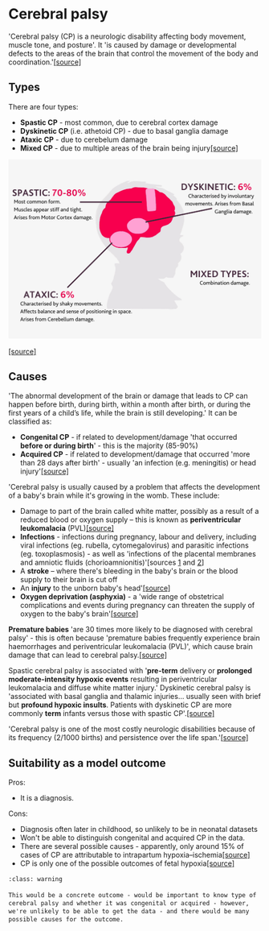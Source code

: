 # Cerebral palsy

'Cerebral palsy (CP) is a neurologic disability affecting body movement, muscle tone, and posture'. It 'is caused by damage or developmental defects to the areas of the brain that control the movement of the body and coordination.'[[source]](https://www.birthinjuryhelpcenter.org/cerebral-palsy.html)

## Types

There are four types:
* **Spastic CP** - most common, due to cerebral cortex damage
* **Dyskinetic CP** (i.e. athetoid CP) - due to basal ganglia damage
* **Ataxic CP** - due to cerebelum damage
* **Mixed CP** - due to multiple areas of the brain being injury[[source]](https://www.cerebralpalsycymru.org/about-cerebral-palsy/what-is-cerebral-palsy/types-of-cerebral-palsy)

![Types of cerebral palsy](images/cerebral_palsy.png)

[[source]](https://www.cerebralpalsycymru.org/about-cerebral-palsy/what-is-cerebral-palsy/types-of-cerebral-palsy)

## Causes

'The abnormal development of the brain or damage that leads to CP can happen before birth, during birth, within a month after birth, or during the first years of a child’s life, while the brain is still developing.' It can be classified as:
* **Congenital CP** - if related to development/damage 'that occurred **before or during birth**' - this is the majority (85-90%)
* **Acquired CP** - if related to development/damage that occurred 'more than 28 days after birth' - usually 'an infection (e.g. meningitis) or head injury'[[source]](https://www.cdc.gov/ncbddd/cp/facts.html)

'Cerebral palsy is usually caused by a problem that affects the development of a baby's brain while it's growing in the womb. These include:
* Damage to part of the brain called white matter, possibly as a result of a reduced blood or oxygen supply – this is known as **periventricular leukomalacia** (PVL)[[source]](https://www.nhs.uk/conditions/cerebral-palsy/causes/)
* **Infections** - infections during pregnancy, labour and delivery, including viral infections (eg. rubella, cytomegalovirus) and parasitic infections (eg. toxoplasmosis) - as well as 'infections of the placental membranes and amniotic fluids (chorioamnionitis)'[sources [1](https://www.nhs.uk/conditions/cerebral-palsy/causes/) and [2](https://www.birthinjuryhelpcenter.org/cerebral-palsy.html)]
* A **stroke** – where there's bleeding in the baby's brain or the blood supply to their brain is cut off
* An **injury** to the unborn baby's head'[[source]](https://www.nhs.uk/conditions/cerebral-palsy/causes/)
* **Oxygen deprivation (asphyxia)** - a 'wide range of obstetrical complications and events during pregnancy can threaten the supply of oxygen to the baby's brain'[[source]](https://www.birthinjuryhelpcenter.org/cerebral-palsy.html)

**Premature babies** 'are 30 times more likely to be diagnosed with cerebral palsy' - this is often because 'premature babies frequently experience brain haemorrhages and periventricular leukomalacia (PVL)', which cause brain damage that can lead to cerebral palsy.[[source]](https://www.birthinjuryhelpcenter.org/cerebral-palsy.html)

Spastic cerebral palsy is associated with '**pre-term** delivery or **prolonged moderate-intensity hypoxic events** resulting in periventricular leukomalacia and diffuse white matter injury.' Dyskinetic cerebral palsy is 'associated with basal ganglia and thalamic injuries... usually seen with brief but **profound hypoxic insults**. Patients with dyskinetic CP are more commonly **term** infants versus those with spastic CP'.[[source]](https://www.ncbi.nlm.nih.gov/books/NBK563160/)

'Cerebral palsy is one of the most costly neurologic disabilities because of its frequency (2/1000 births) and persistence over the life span.'[[source]](https://doi.org/10.1016%2Fj.clp.2009.07.011)

## Suitability as a model outcome

Pros:
* It is a diagnosis.

Cons:
* Diagnosis often later in childhood, so unlikely to be in neonatal datasets
* Won't be able to distinguish congenital and acquired CP in the data.
* There are several possible causes - apparently, only around 15% of cases of CP are attributable to intrapartum hypoxia–ischemia[[source]](https://doi.org/10.1016/j.ejogrb.2022.04.021)
* CP is only one of the possible outcomes of fetal hypoxia[[source]](https://doi.org/10.1016/j.ejogrb.2022.04.021)


`````{admonition} Potentially suitable
:class: warning

This would be a concrete outcome - would be important to know type of cerebral palsy and whether it was congenital or acquired - however, we're unlikely to be able to get the data - and there would be many possible causes for the outcome.
`````